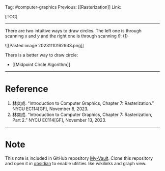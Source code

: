 Tag: #computer-graphics 
Previous: [[Rasterization]]
Link: 

[TOC]

---

There are two intuitive ways to draw circles. The left one is through scanning $x$ and $y$ and the right one is through scanning $\theta$: (<u>1</u>)

![[Pasted image 20231110162933.png]]

There is a better way to draw circle:

- [[Midpoint Circle Algorithm]]

---

# Reference

1. 林奕成. “Introduction to Computer Graphics, Chapter 7: Rasterization.” NYCU EC114[GF], November 8, 2023.
2. 林奕成. “Introduction to Computer Graphics, Chapter 7: Rasterization, Part 2.” NYCU EC114[GF], November 13, 2023.

---

# Note

This note is included in GitHub repository [My-Vault](https://github.com/LittleD3092/My-Vault.git). Clone this repository and open it in [obsidian](https://obsidian.md/) to enable utilities like wikilinks and graph view.